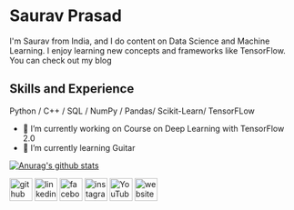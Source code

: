 # Saurav Prasad
I'm Saurav from India, and I do content on Data Science and Machine Learning. I enjoy learning new concepts and frameworks like TensorFlow. You can check out my blog 

## Skills and Experience
Python / C++ / SQL / NumPy / Pandas/ Scikit-Learn/ TensorFLow 

- 🔭 I’m currently working on Course on Deep Learning with TensorFlow 2.0 
- 🌱 I’m currently learning Guitar 

[![Anurag's github stats](https://github-readme-stats.vercel.app/api?username=100ravp)](https://github.com/anuraghazra/github-readme-stats)




[<img src='https://cdn.jsdelivr.net/npm/simple-icons@3.0.1/icons/github.svg' alt='github' height='40'>](https://github.com/https://github.com/100ravp)  [<img src='https://cdn.jsdelivr.net/npm/simple-icons@3.0.1/icons/linkedin.svg' alt='linkedin' height='40'>](https://www.linkedin.com/in/https://www.linkedin.com/in/saurav2020//)  [<img src='https://cdn.jsdelivr.net/npm/simple-icons@3.0.1/icons/facebook.svg' alt='facebook' height='40'>](https://www.facebook.com/https://www.facebook.com/im100rav)  [<img src='https://cdn.jsdelivr.net/npm/simple-icons@3.0.1/icons/instagram.svg' alt='instagram' height='40'>](https://www.instagram.com/saurav_prasad/)  [<img src='https://cdn.jsdelivr.net/npm/simple-icons@3.0.1/icons/youtube.svg' alt='YouTube' height='40'>](https://www.youtube.com/channel/https://www.youtube.com/c/DSNovice)  [<img src='https://cdn.jsdelivr.net/npm/simple-icons@3.0.1/icons/icloud.svg' alt='website' height='40'>]( https://datasciencenovice.com/)  




